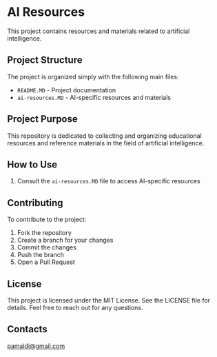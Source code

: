 # AI Resources

This project contains resources and materials related to artificial intelligence.

## Project Structure

The project is organized simply with the following main files:

- `README.MD` - Project documentation
- `ai-resources.MD` - AI-specific resources and materials


## Project Purpose

This repository is dedicated to collecting and organizing educational resources and reference materials in the field of artificial intelligence.

## How to Use

1. Consult the `ai-resources.MD` file to access AI-specific resources


## Contributing

To contribute to the project:

1. Fork the repository
2. Create a branch for your changes
3. Commit the changes
4. Push the branch
5. Open a Pull Request



## License

This project is licensed under the MIT License. See the LICENSE file for details. Feel free to reach out for any questions.

## Contacts

pamaldi@gmail.com